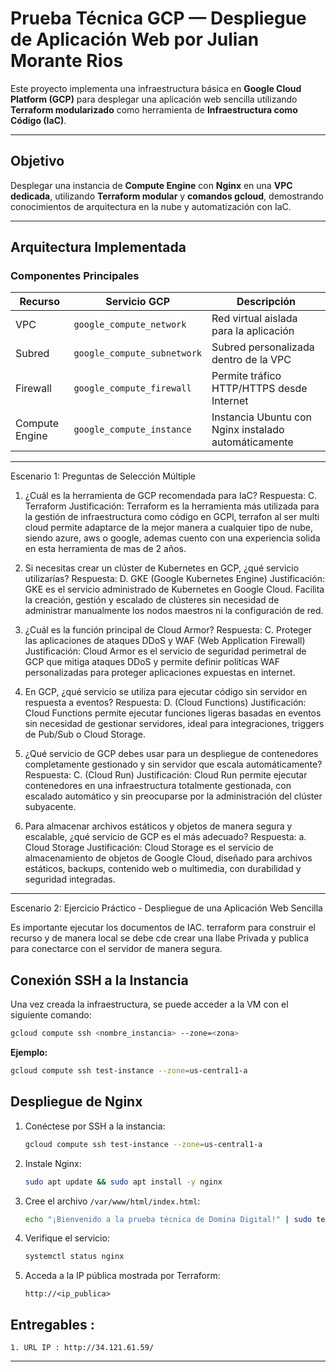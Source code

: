 # Prueba Técnica GCP — Despliegue de Aplicación Web por Julian Morante Rios

Este proyecto implementa una infraestructura básica en **Google Cloud Platform (GCP)** para desplegar una aplicación web sencilla utilizando **Terraform modularizado** como herramienta de **Infraestructura como Código (IaC)**.

---

## Objetivo

Desplegar una instancia de **Compute Engine** con **Nginx** en una **VPC dedicada**, utilizando **Terraform modular** y **comandos gcloud**, demostrando conocimientos de arquitectura en la nube y automatización con IaC.

---

## Arquitectura Implementada

### Componentes Principales

| Recurso | Servicio GCP | Descripción |
|----------|---------------|-------------|
| VPC | `google_compute_network` | Red virtual aislada para la aplicación |
| Subred | `google_compute_subnetwork` | Subred personalizada dentro de la VPC |
| Firewall | `google_compute_firewall` | Permite tráfico HTTP/HTTPS desde Internet |
| Compute Engine | `google_compute_instance` | Instancia Ubuntu con Nginx instalado automáticamente |

---

Escenario 1: Preguntas de Selección Múltiple
1. ¿Cuál es la herramienta de GCP recomendada para IaC?
Respuesta: C. Terraform
Justificación:
Terraform es la herramienta más utilizada para la gestión de infraestructura como código en GCPl, terrafon al ser multi cloud permite adaptarce de la mejor manera a cualquier tipo de nube, siendo azure, aws o google, ademas cuento con una experiencia solida en esta herramienta de mas de 2 años.

2. Si necesitas crear un clúster de Kubernetes en GCP, ¿qué servicio utilizarías?
Respuesta: D. GKE (Google Kubernetes Engine)
Justificación:
GKE es el servicio administrado de Kubernetes en Google Cloud. Facilita la creación, gestión y escalado de clústeres sin necesidad de administrar manualmente los nodos maestros ni la configuración de red.

3. ¿Cuál es la función principal de Cloud Armor?
Respuesta: C. Proteger las aplicaciones de ataques DDoS y WAF (Web Application Firewall)
Justificación:
Cloud Armor es el servicio de seguridad perimetral de GCP que mitiga ataques DDoS y permite definir políticas WAF personalizadas para proteger aplicaciones expuestas en internet.

4. En GCP, ¿qué servicio se utiliza para ejecutar código sin servidor en respuesta a eventos?
Respuesta: D. (Cloud Functions)
Justificación:
Cloud Functions permite ejecutar funciones ligeras basadas en eventos sin necesidad de gestionar servidores, ideal para integraciones, triggers de Pub/Sub o Cloud Storage.

5. ¿Qué servicio de GCP debes usar para un despliegue de contenedores completamente gestionado y sin servidor que escala automáticamente?
Respuesta: C. (Cloud Run)
Justificación:
Cloud Run permite ejecutar contenedores en una infraestructura totalmente gestionada, con escalado automático y sin preocuparse por la administración del clúster subyacente.

6. Para almacenar archivos estáticos y objetos de manera segura y escalable, ¿qué servicio de GCP es el más adecuado?
Respuesta: a. Cloud Storage
Justificación:
Cloud Storage es el servicio de almacenamiento de objetos de Google Cloud, diseñado para archivos estáticos, backups, contenido web o multimedia, con durabilidad y seguridad integradas.

---
Escenario 2: Ejercicio Práctico - Despliegue de una Aplicación Web Sencilla

Es importante ejecutar los documentos de IAC. terraform para construir el recurso y de manera local se debe cde crear una llabe Privada y publica para conectarce con el servidor de manera segura. 

## Conexión SSH a la Instancia
Una vez creada la infraestructura, se puede acceder a la VM con el siguiente comando:

```bash
gcloud compute ssh <nombre_instancia> --zone=<zona>
```
**Ejemplo:**
```bash
gcloud compute ssh test-instance --zone=us-central1-a
```

## Despliegue de Nginx
1. Conéctese por SSH a la instancia:
   ```bash
   gcloud compute ssh test-instance --zone=us-central1-a
   ```
2. Instale Nginx:
   ```bash
   sudo apt update && sudo apt install -y nginx
   ```
3. Cree el archivo `/var/www/html/index.html`:
   ```bash
   echo "¡Bienvenido a la prueba técnica de Domina Digital!" | sudo tee /var/www/html/index.html
   ```
4. Verifique el servicio:
   ```bash
   systemctl status nginx
   ```
5. Acceda a la IP pública mostrada por Terraform:
   ```
   http://<ip_publica>
   ```

## Entregables : 
    1. URL IP : http://34.121.61.59/
---